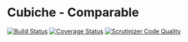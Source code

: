 # Cubiche - Comparable
[![Build Status](https://travis-ci.org/cubiche/comparable.svg?branch=master)](https://travis-ci.org/cubiche/comparable) [![Coverage Status](https://coveralls.io/repos/github/cubiche/comparable/badge.svg?branch=master)](https://coveralls.io/github/cubiche/comparable?branch=master) [![Scrutinizer Code Quality](https://scrutinizer-ci.com/g/cubiche/comparable/badges/quality-score.png?b=master)](https://scrutinizer-ci.com/g/cubiche/comparable/?branch=master) 
